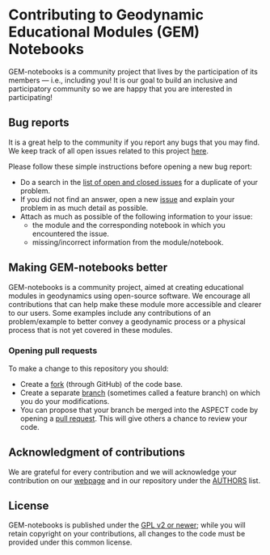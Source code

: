 # Contributing to Geodynamic Educational Modules (GEM) Notebooks

GEM-notebooks is a community project that lives by the participation of its
members — i.e., including you! It is our goal to build an inclusive
and participatory community so we are happy that you are interested in
participating!

## Bug reports

It is a great help to the community if you report any bugs that you
may find. We keep track of all open issues related to this project
[here](https://github.com/geodynamics-hubzero/gem-notebooks/issues).

Please follow these simple instructions before opening a new bug report:

- Do a search in the [list of open and closed issues](https://github.com/geodynamics-hubzero/gem-notebooks/issues)
  for a duplicate of your problem.
- If you did not find an answer, open a new
  [issue](https://github.com/geodynamics-hubzero/gem-notebooks/issues/new) and explain your
  problem in as much detail as possible.
- Attach as much as possible of the following information to your issue:
  - the module and the corresponding notebook in which you encountered the issue.
  - missing/incorrect information from the module/notebook.

## Making GEM-notebooks better

GEM-notebooks is a community project, aimed at creating educational modules in geodynamics 
using open-source software. We encourage all contributions that can help make these 
module more accessible and clearer to our users. Some examples include any contributions
of an problem/example to better convey a geodynamic process or a physical process that is 
not yet covered in these modules.

### Opening pull requests

To make a change to this repository you should:

- Create a
[fork](https://guides.github.com/activities/forking/#fork) (through GitHub) of
the code base.
- Create a separate
[branch](https://guides.github.com/introduction/flow/) (sometimes called a
feature branch) on which you do your modifications.
- You can propose that your branch be merged into the ASPECT
code by opening a [pull request](https://guides.github.com/introduction/flow/).
This will give others a chance to review your code.

## Acknowledgment of contributions

We are grateful for every contribution and we will acknowledge your contribution on
our [webpage](https://geodynamics.org/groups/education) and in our repository under the
[AUTHORS](https://github.com/geodynamics-hubzero/gem-notebooks/blob/main/AUTHORS) list.

## License

GEM-notebooks is published under the
[GPL v2 or newer](https://github.com/geodynamics/gem-notebooks/blob/main/LICENSE);
while you will retain copyright on your contributions, all changes to the code
must be provided under this common license.